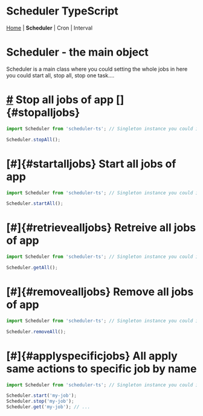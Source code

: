 # Scheduler TypeScript

[Home](../index.md) | **Scheduler** | Cron | Interval

# Scheduler - the main object

Scheduler is a main class where you could setting the whole jobs in here you could start all, stop all, stop one task....

# [#](#stopalljobs) Stop all jobs of app []{#stopalljobs}

```Typescript
import Scheduler from 'scheduler-ts'; // Singleton instance you could invoker what ever you want!!

Scheduler.stopAll();
```
# [#]{#startalljobs} Start all jobs of app

```Typescript
import Scheduler from 'scheduler-ts'; // Singleton instance you could invoker what ever you want!!

Scheduler.startAll();
```

# [#]{#retrievealljobs} Retreive all jobs of app

```Typescript
import Scheduler from 'scheduler-ts'; // Singleton instance you could invoker what ever you want!!

Scheduler.getAll();
```
# [#]{#removealljobs} Remove all jobs of app

```Typescript
import Scheduler from 'scheduler-ts'; // Singleton instance you could invoker what ever you want!!

Scheduler.removeAll();
```
# [#]{#applyspecificjobs} All apply same actions to specific job by name

```Typescript
import Scheduler from 'scheduler-ts'; // Singleton instance you could invoker what ever you want!!

Scheduler.start('my-job');
Scheduler.stop('my-job');
Scheduler.get('my-job'); // ...
```